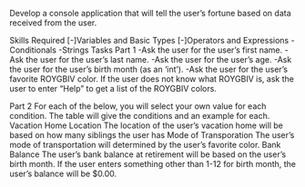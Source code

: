 Develop a console application that will tell the user’s fortune based on data received from the user.

Skills Required
[-]Variables and Basic Types
[-]Operators and Expressions
-Conditionals
-Strings
Tasks
Part 1
-Ask the user for the user’s first name.
-Ask the user for the user’s last name.
-Ask the user for the user’s age.
-Ask the user for the user’s birth month (as an ‘int’).
-Ask the user for the user’s favorite ROYGBIV color.
If the user does not know what ROYGBIV is, ask the user to enter “Help” to get a list of the ROYGBIV colors.

Part 2
For each of the below, you will select your own value for each condition. The table will give the conditions and an example 
for each.
Vacation Home Location
The location of the user’s vacation home will be based on how many siblings the user has
Mode of Transporation
The user’s mode of transportation will determined by the user’s favorite color.
Bank Balance
The user’s bank balance at retirement will be based on the user’s birth month. If the user enters something other than 1-12 
for birth month, the user’s balance will be $0.00.
